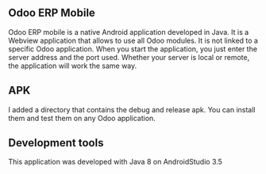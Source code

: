 ## Odoo ERP Mobile

Odoo ERP mobile is a native Android application developed in Java.
It is a Webview application that allows to use all Odoo modules.
It is not linked to a specific Odoo application. 
When you start the application, you just enter the server address and the port used.
Whether your server is local or remote, the application will work the same way.

## APK

I added a directory that contains the debug and release apk.
You can install them and test them on any Odoo application.

## Development tools

This application was developed with Java 8 on AndroidStudio 3.5